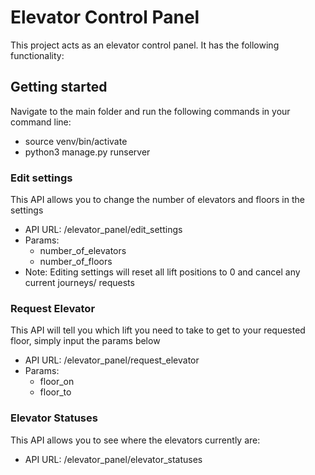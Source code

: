 # Elevator Control Panel

This project acts as an elevator control panel. It has the following functionality:

## Getting started
Navigate to the main folder and run the following commands in your command line:
- source venv/bin/activate
- python3 manage.py runserver

### Edit settings
This API allows you to change the number of elevators and floors in the settings
- API URL: /elevator_panel/edit_settings
- Params:
  - number_of_elevators
  - number_of_floors
- Note: Editing settings will reset all lift positions to 0 and cancel any current journeys/ requests

### Request Elevator
This API will tell you which lift you need to take to get to your requested floor,
simply input the params below
- API URL: /elevator_panel/request_elevator
- Params:
  - floor_on
  - floor_to

### Elevator Statuses
This API allows you to see where the elevators currently are:
- API URL: /elevator_panel/elevator_statuses
